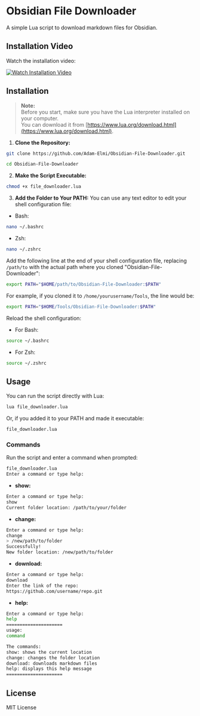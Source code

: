 # Obsidian File Downloader

A simple Lua script to download markdown files for Obsidian.

## Installation Video

Watch the installation video:

[![Watch Installation Video](https://img.shields.io/badge/Watch%20Installation%20Video-blue?logo=video)](https://raw.githubusercontent.com/Adam-Elmi/Obsidian-File-Downloader/master/assets/Installation.webm)


## Installation

> **Note:**  
> Before you start, make sure you have the Lua interpreter installed on your computer.  
> You can download it from [https://www.lua.org/download.html](https://www.lua.org/download.html).

1. **Clone the Repository:**
```bash
git clone https://github.com/Adam-Elmi/Obsidian-File-Downloader.git

cd Obsidian-File-Downloader
```

2. **Make the Script Executable:**
```bash
chmod +x file_downloader.lua
```

3. **Add the Folder to Your PATH:**
You can use any text editor to edit your shell configuration file:

- Bash:
```bash
nano ~/.bashrc
```

- Zsh:
```bash
nano ~/.zshrc
```

Add the following line at the end of your shell configuration file, replacing `/path/to` with the actual path where you cloned "Obsidian-File-Downloader":
```bash
export PATH="$HOME/path/to/Obsidian-File-Downloader:$PATH"
```
For example, if you cloned it to `/home/yourusername/Tools`, the line would be:
```bash
export PATH="$HOME/Tools/Obsidian-File-Downloader:$PATH"
```

Reload the shell configuration:

- For Bash:
```bash
source ~/.bashrc
```

- For Zsh:
```bash
source ~/.zshrc
```

## Usage

You can run the script directly with Lua:
```bash
lua file_downloader.lua
```

Or, if you added it to your PATH and made it executable:
```bash
file_downloader.lua
```

### Commands

Run the script and enter a command when prompted:
```bash
file_downloader.lua
Enter a command or type help:
```

- **show:**
```bash
Enter a command or type help:
show
Current folder location: /path/to/your/folder
```

- **change:**
```bash
Enter a command or type help:
change
> /new/path/to/folder
Successfully!
New folder location: /new/path/to/folder
```

- **download:**
```bash
Enter a command or type help:
download
Enter the link of the repo:
https://github.com/username/repo.git
```

- **help:**
```bash
Enter a command or type help:
help
=====================
usage:
command

The commands:
show: shows the current location
change: changes the folder location
download: downloads markdown files
help: displays this help message
=====================
```

## License
MIT License
